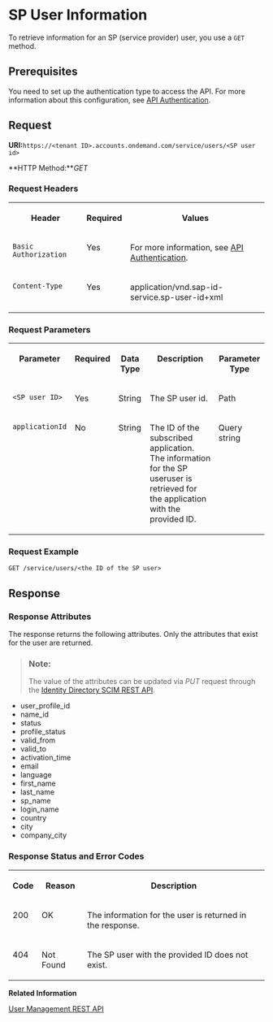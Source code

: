 <!-- loiodc96d56f2a234a129a4be6eed9a1d5e0 -->

# SP User Information

To retrieve information for an SP \(service provider\) user, you use a `GET` method.



<a name="loiodc96d56f2a234a129a4be6eed9a1d5e0__section_mbm_1xk_fdb"/>

## Prerequisites

You need to set up the authentication type to access the API. For more information about this configuration, see [API Authentication](../Operation-Guide/api-authentication-9d200d5.md).



## Request

**URI:**`https://<tenant ID>.accounts.ondemand.com/service/users/<SP user id>`

**HTTP Method:***GET*



### Request Headers


<table>
<tr>
<th valign="top">

Header

</th>
<th valign="top">

Required

</th>
<th valign="top">

Values

</th>
</tr>
<tr>
<td valign="top">

`Basic Authorization`

</td>
<td valign="top">

Yes

</td>
<td valign="top">

For more information, see [API Authentication](../Operation-Guide/api-authentication-9d200d5.md).

</td>
</tr>
<tr>
<td valign="top">

`Content-Type`

</td>
<td valign="top">

Yes

</td>
<td valign="top">

application/vnd.sap-id-service.sp-user-id+xml

</td>
</tr>
</table>



### Request Parameters


<table>
<tr>
<th valign="top">

Parameter

</th>
<th valign="top">

Required

</th>
<th valign="top">

Data Type

</th>
<th valign="top">

Description

</th>
<th valign="top">

Parameter Type

</th>
</tr>
<tr>
<td valign="top">

`<SP user ID>`

</td>
<td valign="top">

Yes

</td>
<td valign="top">

String

</td>
<td valign="top">

The SP user id.

</td>
<td valign="top">

Path

</td>
</tr>
<tr>
<td valign="top">

`applicationId`

</td>
<td valign="top">

No

</td>
<td valign="top">

String

</td>
<td valign="top">

The ID of the subscribed application. The information for the SP useruser is retrieved for the application with the provided ID.

</td>
<td valign="top">

Query string

</td>
</tr>
</table>



### Request Example

```
GET /service/users/<the ID of the SP user>
```



## Response



### Response Attributes

The response returns the following attributes. Only the attributes that exist for the user are returned.

> ### Note:  
> The value of the attributes can be updated via *PUT* request through the [Identity Directory SCIM REST API](https://api.sap.com/api/IdDS_SCIM/resource).

-   user\_profile\_id
-   name\_id
-   status
-   profile\_status
-   valid\_from
-   valid\_to
-   activation\_time
-   email
-   language
-   first\_name
-   last\_name
-   sp\_name
-   login\_name
-   country
-   city
-   company\_city



### Response Status and Error Codes


<table>
<tr>
<th valign="top">

Code

</th>
<th valign="top">

Reason

</th>
<th valign="top">

Description

</th>
</tr>
<tr>
<td valign="top">

200

</td>
<td valign="top">

OK

</td>
<td valign="top">

The information for the user is returned in the response.

</td>
</tr>
<tr>
<td valign="top">

404

</td>
<td valign="top">

Not Found

</td>
<td valign="top">

The SP user with the provided ID does not exist.

</td>
</tr>
</table>



**Related Information**  


[User Management REST API](user-management-rest-api-e6bb70d.md "This REST API allows you to implement a request for user management, such as user registration, as well as SP user retrieval, deactivation and deletion.")

